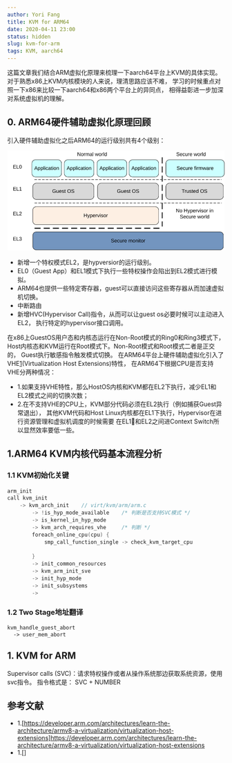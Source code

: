 ```yaml
---
author: Yori Fang
title: KVM for ARM64
date: 2020-04-11 23:00
status: hidden
slug: kvm-for-arm
tags: KVM, aarch64
---
```


这篇文章我们结合ARM虚拟化原理来梳理一下aarch64平台上KVM的具体实现。
对于熟悉x86上KVM内核模块的人来说，理清思路应该不难，
学习的时候重点对照一下x86来比较一下aarch64和x86两个平台上的异同点，
相得益彰进一步加深对系统虚拟机的理解。

## 0. ARM64硬件辅助虚拟化原理回顾

引入硬件辅助虚拟化之后ARM64的运行级别共有4个级别：

![ARM Exception Level](../images/aarch64_exception_levels_2.svg)

* 新增一个特权模式EL2，是hypversior的运行级别。
* EL0（Guest App）和EL1模式下执行一些特权操作会陷出到EL2模式进行模拟。
* ARM64也提供一些特定寄存器，guest可以直接访问这些寄存器从而加速虚拟机切换。
* 中断路由
* 新增HVC(Hypervisor Call)指令，从而可以让guest os必要时候可以主动进入EL2，
  执行特定的hypervisor接口调用。

在x86上GuestOS用户态和内核态运行在Non-Root模式的Ring0和Ring3模式下，
Host内核态和KVM运行在Root模式下。Non-Root模式和Root模式二者是正交的，
Guest执行敏感指令触发模式切换。
在ARM64平台上硬件辅助虚拟化引入了VHE[1](https://developer.arm.com/architectures/learn-the-architecture/armv8-a-virtualization/virtualization-host-extensions)(Virtualization Host Extensions)特性，
在ARM64下根据CPU是否支持VHE分两种情况：

* 1.如果支持VHE特性，那么HostOS内核和KVM都在EL2下执行，减少EL1和EL2模式之间的切换次数；
* 2.在不支持VHE的CPU上，KVM部分代码必须在EL2执行（例如捕获Guest异常退出），
  其他KVM代码和Host Linux内核都在EL1下执行，Hypervisor在进行资源管理和虚拟机调度的时候需要
  在EL1和EL2之间进Context Switch所以显然效率要低一些。


## 1.ARM64 KVM内核代码基本流程分析


### 1.1 KVM初始化关键
```c
arm_init
call kvm_init
    -> kvm_arch_init    // virt/kvm/arm/arm.c
        -> !is_hyp_mode_available    /* 判断是否支持SVC模式 */
        -> is_kernel_in_hyp_mode
        -> kvm_arch_requires_vhe     /* 判断 */
        foreach_online_cpu(cpu) {
            smp_call_function_single -> check_kvm_target_cpu

        }
        -> init_common_resources
        -> kvm_arm_init_sve
        -> init_hyp_mode
        -> init_subsystems
        -> 
```

### 1.2 Two Stage地址翻译

```
kvm_handle_guest_abort
  -> user_mem_abort
```

## 1. KVM for ARM

Supervisor calls (SVC)：请求特权操作或者从操作系统那边获取系统资源，使用svc指令。
指令格式是： SVC + NUMBER



## 参考文献

* 1.[https://developer.arm.com/architectures/learn-the-architecture/armv8-a-virtualization/virtualization-host-extensions]https://developer.arm.com/architectures/learn-the-architecture/armv8-a-virtualization/virtualization-host-extensions
* 1.[]